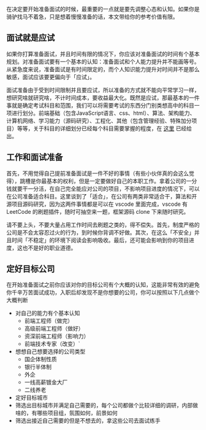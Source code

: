 在决定要开始准备面试的时候，最重要的一点就是要先调整心态和认知。如果你是骑驴找马不着急，只是想着慢慢准备的话，本文带给你的参考价值有限。

## 面试就是应试
如果你打算准备面试，并且时间有限的情况下，你应该对准备面试的时间有个基本规划。对准备面试要有一个基本的认知：准备面试和个人能力提升并不能画等号。从紧急度来说，准备面试是有时间限定的，而个人知识能力提升对时间并不是那么敏感，面试应该要更偏向于「应试」。

面试准备由于受到时间限制并且要应试，所以准备的方式就不能向平常学习一样，想研究啥就研究啥，不计时间成本，要收益最大化。既然是应试，那最基本的一件事就是确定考试科目和范围，我们可以将需要考试的东西分门别类想高中的科目一项进行划分。前端基础（包含JavaScript语言、css、html）、算法、架构能力、计算机网络、学习能力（源码研究）、工程化、其他（包含管理经验、特殊加分项目）等等，关于科目的详细划分已经每个科目需要掌握的程度，在 [这里](https://github.com/cuixueshe/front-end-interview-skills/blob/main/guide/subjects.md) 已经给出。


## 工作和面试准备
首先，不用觉得自己提前准备面试是一件不好的事情（有些小伙伴真的会这么觉得），跳槽是你最基本的权利，但是一定要做好自己的本职工作。拿着公司的一分钱就要干一分活，在自己完全能应对公司的项目，不影响项目进度的情况下，可以在公司准备适合科目。这里谈到了「适合」，在公司有两类非常适合干，算法和开源项目源码研究，因为这两件事情都是可以在 vscode 里面完成，vscode 有 LeetCode 的刷题插件，随时可抽空来一题，框架源码 clone 下来随时研究。

请不要上头，不要大量占用工作时间去刷题之类的，得不偿失。首先，制度严格的公司是不会太容忍过火的行为，到时候你背调不好做。其次，在这么「不安全」并且时间「不稳定」的环境下阅读会影响吸收。最后，还可能会影响到你的项目进度，这也不是好的职业道德。


## 定好目标公司
在开始准备面试之前你应该对你的目标公司有个大概的认知，这能非常有效的避免你千辛万苦面试成功，入职后却发现不是你想要的公司，你可以按照以下几点做个大概判断
- 对自己的能力有个基本认知
  - 前端工程师（做完）
  - 高级前端工程师（做好）
  - 资深前端工程师（影响力）
  - 前端技术专家（改变）` 
- 想想自己想要选择的公司类型
  - 国企体制性质
  - 银行半体制
  - 外企
  - 一线高薪镀金大厂
  - 二线养老
- 定好目标城市
- 筛选出目标城市并满足自己需要的，每个公司都做个比较详细的调研，内部做啥的，有哪些项目组，氛围如何，前景如何
- 筛选出接近自己需要的但是不想去的，拿这些公司去面试练手